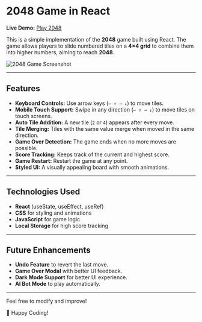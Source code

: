 # 2048 Game in React

**Live Demo:** [Play 2048](https://onvyashas.github.io/onvpong/)

This is a simple implementation of the **2048** game built using React. The game allows players to slide numbered tiles on a **4×4 grid** to combine them into higher numbers, aiming to reach **2048**.

![2048 Game Screenshot](https://github.com/user-attachments/assets/ddeab2bd-088c-4f6b-8379-033602d8fb65)

---

## Features

- **Keyboard Controls:** Use arrow keys (`← ↑ → ↓`) to move tiles.
- **Mobile Touch Support:** Swipe in any direction (`← ↑ → ↓`) to move tiles on touch screens.
- **Auto Tile Addition:** A new tile (`2` or `4`) appears after every move.
- **Tile Merging:** Tiles with the same value merge when moved in the same direction.
- **Game Over Detection:** The game ends when no more moves are possible.
- **Score Tracking:** Keeps track of the current and highest score.
- **Game Restart:** Restart the game at any point.
- **Styled UI:** A visually appealing board with smooth animations.


---


## Technologies Used

- **React** (useState, useEffect, useRef)
- **CSS** for styling and animations
- **JavaScript** for game logic
- **Local Storage** for high score tracking

---

## Future Enhancements

- **Undo Feature** to revert the last move.
- **Game Over Modal** with better UI feedback.
- **Dark Mode Support** for better UI experience.
- **AI Bot Mode** to play automatically.

---

Feel free to modify and improve!

🚀 Happy Coding!
